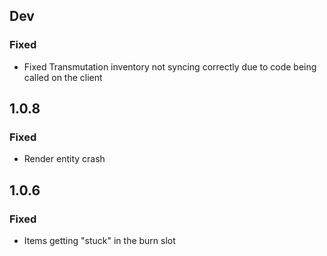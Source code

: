 ## Dev

### Fixed
- Fixed Transmutation inventory not syncing correctly due to code being called on the client

## 1.0.8

### Fixed
- Render entity crash

## 1.0.6

### Fixed

- Items getting "stuck" in the burn slot
